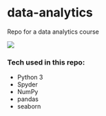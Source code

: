 # data-analytics
Repo for a data analytics course

<img src="https://user-images.githubusercontent.com/44028966/191714224-4ec29ba6-3444-4fed-b10e-45e8b8ff0305.png"/>


<h3>Tech used in this repo:</h3>
<ul>
  <li>Python 3</li>
  <li>Spyder</li>
  <li>NumPy</li>
  <li>pandas</li>
  <li>seaborn</li>
</ul>
